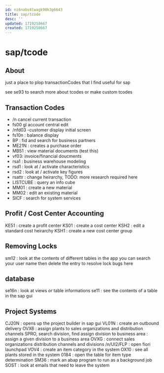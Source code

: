 ```yaml
---
id: ni6nabv4lwagk90k3g6643
title: sap/tcode
desc: ''
updated: 1719258667
created: 1719258667
---
```

# sap/tcode

## About

just a place to plop transactionCodes that I find useful for sap

see se93 to search more about tcodes or make custom tcodes


## Transaction Codes

- /n cancel current transaction
-  fs00 gl account central edit
- /nfd03 -customer display initial screen
- fs10n : balance display
- BP : fid and search for business partners
- ME21N : creates a purchase order
- MB51 : view material documents (test this)
- vf03: invoice/financial doucments
- rsa1 : business warehouse modeling
- rsd1 : look at / activate characteristics
- rsd2 : look at / activate key figures
- rsattr : change heirarchy, TODO: more research required here
- LISTCUBE : query an info cube
- MM01 : create a new material
- MM02 : edit an existing material
- SICF : search for system services

## Profit / Cost Center Accounting

KE51 : create a profit center
KS01 : create a cost center
KSH2 : edit a standard cost heirarchy
KSH1 : create a new cost center group


## Removing Locks

sm12 : look at the contents of different tables in the app
       you can search your user name then delete the entry
       to resolve lock bugs here

## database

se16n : look at views or table informations
se11 : see the contents of a table in the sap gui

## Project Systems

CJ20N : opens up the project builder in sap gui
VL01N : create an outbound delivery
OVX6 : assign plants to sales organizations and distribution channels
SPRO, search division, find assign division to business area : assign a given division to a business area
OVXG : connect sales organizations distribution channels and divisions
/n/UI2/FLP : open fiori launchpad
VOV4 : create an item category in the system
OX10 : see all plants stored in the system
0184 : open the table for item type determination
SM36 : mark an abap program to run as a background job
SOST : look at emails that need to leave the system
